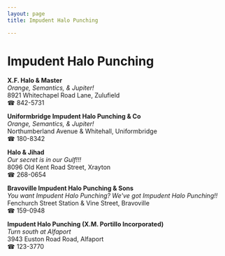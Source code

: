 ```yaml
---
layout: page 
title: Impudent Halo Punching

---
```



# Impudent Halo Punching


 **X.F. Halo & Master**  
_Orange, Semantics, & Jupiter!_  
8921 Whitechapel Road Lane, Zulufield  
☎ 842-5731

**Uniformbridge Impudent Halo Punching & Co**  
_Orange, Semantics, & Jupiter!_  
Northumberland Avenue & Whitehall, Uniformbridge  
☎ 180-8342

**Halo & Jihad**  
_Our secret is in our Gulf!!!_  
8096 Old Kent Road Street, Xrayton  
☎ 268-0654

**Bravoville Impudent Halo Punching & Sons**  
_You want Impudent Halo Punching? We've got Impudent Halo Punching!!_  
Fenchurch Street Station & Vine Street, Bravoville  
☎ 159-0948

**Impudent Halo Punching (X.M. Portillo Incorporated)**  
_Turn south at Alfaport_  
3943 Euston Road Road, Alfaport  
☎ 123-3770

